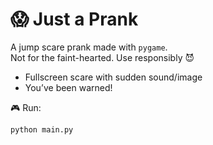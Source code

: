 # 😱 Just a Prank

A jump scare prank made with `pygame`.  
Not for the faint-hearted. Use responsibly 😈

- Fullscreen scare with sudden sound/image
- You’ve been warned!

🎮 Run:
```bash
python main.py